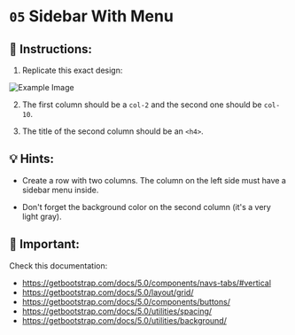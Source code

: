 # `05` Sidebar With Menu

## 📝 Instructions:

1. Replicate this exact design:

![Example Image](../../.learn/assets/05-sidebar-with-menu-result.png?raw=true)

2. The first column should be a `col-2` and the second one should be `col-10`.

3. The title of the second column should be an `<h4>`.

## 💡 Hints:

+ Create a row with two columns. The column on the left side must have a sidebar menu inside.

+ Don't forget the background color on the second column (it's a very light gray).

## 🔎 Important:

Check this documentation:

- https://getbootstrap.com/docs/5.0/components/navs-tabs/#vertical
- https://getbootstrap.com/docs/5.0/layout/grid/
- https://getbootstrap.com/docs/5.0/components/buttons/
- https://getbootstrap.com/docs/5.0/utilities/spacing/
- https://getbootstrap.com/docs/5.0/utilities/background/
